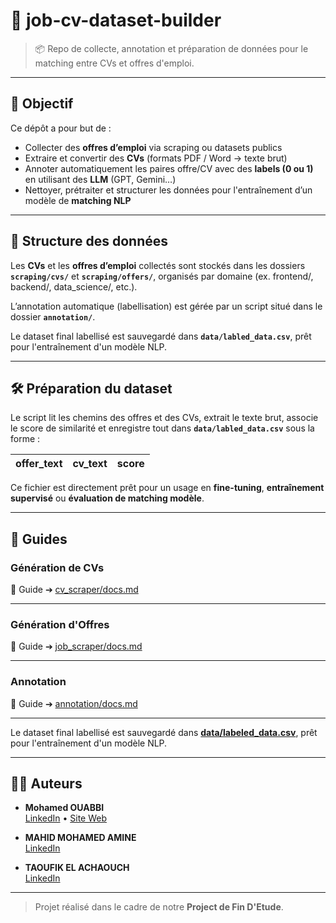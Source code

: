 # 🧰 job-cv-dataset-builder

> 📦 Repo de collecte, annotation et préparation de données pour le matching entre CVs et offres d'emploi.

---

## 🎯 Objectif

Ce dépôt a pour but de :
- Collecter des **offres d’emploi** via scraping ou datasets publics
- Extraire et convertir des **CVs** (formats PDF / Word → texte brut)
- Annoter automatiquement les paires offre/CV avec des **labels (0 ou 1)** en utilisant des **LLM** (GPT, Gemini…)
- Nettoyer, prétraiter et structurer les données pour l'entraînement d’un modèle de **matching NLP**

---

## 📂 Structure des données

Les **CVs** et les **offres d’emploi** collectés sont stockés dans les dossiers **`scraping/cvs/`** et **`scraping/offers/`**, organisés par domaine (ex. frontend/, backend/, data_science/, etc.).

L’annotation automatique (labellisation) est gérée par un script situé dans le dossier **`annotation/`**.

Le dataset final labellisé est sauvegardé dans **`data/labled_data.csv`**, prêt pour l'entraînement d'un modèle NLP.

---

## 🛠️ Préparation du dataset

Le script lit les chemins des offres et des CVs, extrait le texte brut, associe le score de similarité et enregistre tout dans **`data/labled_data.csv`** sous la forme :

| offer_text | cv_text | score |
|:----------:|:-------:|:-----:|

Ce fichier est directement prêt pour un usage en **fine-tuning**, **entraînement supervisé** ou **évaluation de matching modèle**.

---

## 🚀 Guides

### Génération de CVs

📄 Guide ➔ [cv_scraper/docs.md](./cv_scraper/docs.md)

---

### Génération d'Offres

📄 Guide ➔ [job_scraper/docs.md](./job_scraper/docs.md)

---

### Annotation

📄 Guide ➔ [annotation/docs.md](./annotation/docs.md)

---


Le dataset final labellisé est sauvegardé dans **[data/labeled_data.csv](./data/labeled_data.csv)**, prêt pour l'entraînement d'un modèle NLP.


---
## 👨‍💻 Auteurs

- **Mohamed OUABBI**  
  [LinkedIn](https://www.linkedin.com/in/mahamed-ouabbi/) • [Site Web](https://mouabbi.github.io/ouabbi/)

- **MAHID MOHAMED AMINE**  
  [LinkedIn](https://www.linkedin.com/in/son-linkedin/)

- **TAOUFIK EL ACHAOUCH**  
  [LinkedIn](https://www.linkedin.com//)

---

> Projet réalisé dans le cadre de notre **Project de Fin D'Etude**.
